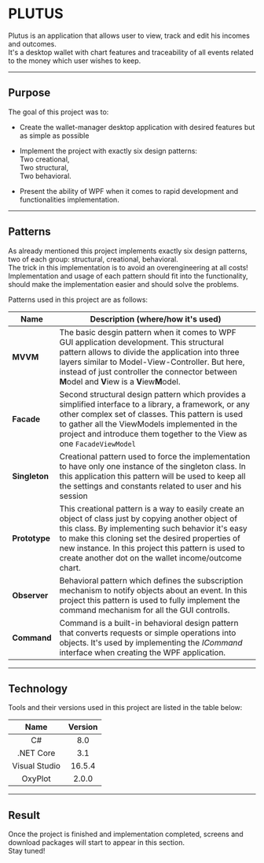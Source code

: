 # PLUTUS #

Plutus is an application that allows user to view, track and edit his incomes and outcomes.  
It's a desktop wallet with chart features and traceability of all events related to the money which user wishes to keep.

---

## Purpose ##

The goal of this project was to:

* Create the wallet-manager desktop application with desired features but as simple as possible
* Implement the project with exactly six design patterns:  
Two creational,  
Two structural,  
Two behavioral.

* Present the ability of WPF when it comes to rapid development and functionalities implementation.

---

## Patterns ##

As already mentioned this project implements exactly six design patterns, two of each group: structural, creational, behavioral.  
The trick in this implementation is to avoid an overengineering at all costs!  
Implementation and usage of each pattern should fit into the functionality, should make the implementation easier and should solve the problems.

Patterns used in this project are as follows:

| Name | Description (where/how it's used) |
|-|-|
| **MVVM** | The basic desgin pattern when it comes to WPF GUI application development. This structural pattern allows to divide the application into three layers similar to Model-View-Controller. But here, instead of just controller the connector between **M**odel and **V**iew is a **V**iew**M**odel. |
| **Facade** | Second structural design pattern which provides a simplified interface to a library, a framework, or any other complex set of classes. This pattern is used to gather all the ViewModels implemented in the project and introduce them together to the View as one `FacadeViewModel` |
| **Singleton** | Creational pattern used to force the implementation to have only one instance of the singleton class. In this application this pattern will be used to keep all the settings and constants related to user and his session |
| **Prototype** | This creational pattern is a way to easily create an object of class just by copying another object of this class. By implementing such behavior it's easy to make this cloning set the desired properties of new instance. In this project this pattern is used to create another dot on the wallet income/outcome chart. |
| **Observer** | Behavioral pattern which defines the subscription mechanism to notify objects about an event. In this project this pattern is used to fully implement the command mechanism for all the GUI controlls. |
| **Command** | Command is a built-in behavioral design pattern that converts requests or simple operations into objects. It's used by implementing the *ICommand* interface when creating the WPF application. |

---

## Technology ##

Tools and their versions used in this project are listed in the table below:

|      Name     | Version |
|:-------------:|:-------:|
|       C#      |   8.0   |
|   .NET Core   |   3.1   |
| Visual Studio |  16.5.4 |
|    OxyPlot    |  2.0.0  |

---

## Result ##
Once the project is finished and implementation completed, screens and download packages will start to appear in this section.  
Stay tuned!
